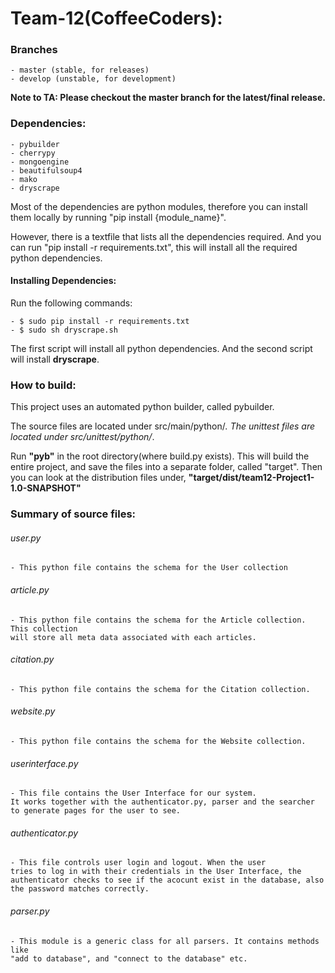 # Team-12(CoffeeCoders):

### Branches
	- master (stable, for releases)
	- develop (unstable, for development)

**Note to TA: Please checkout the master branch for the latest/final release.**

### Dependencies:
	- pybuilder
	- cherrypy
	- mongoengine
	- beautifulsoup4
	- mako
	- dryscrape

Most of the dependencies are python modules, therefore you can install them
locally by running "pip install {module_name}".

However, there is a textfile that lists all the dependencies required. And you can run "pip install -r requirements.txt", this will install all the required python dependencies.

#### Installing Dependencies:
Run the following commands:

	- $ sudo pip install -r requirements.txt
	- $ sudo sh dryscrape.sh

The first script will install all python dependencies. And the second script will install **dryscrape**.

### How to build:
This project uses an automated python builder, called pybuilder.

The source files are located under src/main/python/*.
The unittest files are located under src/unittest/python/*.

Run **"pyb"** in the root directory(where build.py exists).
This will build the entire project, and save the files into a separate folder,
called "target". Then you can look at the distribution files under,
**"target/dist/team12-Project1-1.0-SNAPSHOT"**

### Summary of source files:

###### user.py
	- This python file contains the schema for the User collection

###### article.py
	- This python file contains the schema for the Article collection. This collection
	will store all meta data associated with each articles.

###### citation.py
	- This python file contains the schema for the Citation collection. 
	
###### website.py
	- This python file contains the schema for the Website collection.

###### userinterface.py
	- This file contains the User Interface for our system.
    It works together with the authenticator.py, parser and the searcher
    to generate pages for the user to see.

###### authenticator.py
	- This file controls user login and logout. When the user
	tries to log in with their credentials in the User Interface, the
	authenticator checks to see if the acocunt exist in the database, also
	the password matches correctly.

###### parser.py
	- This module is a generic class for all parsers. It contains methods like
	"add to database", and "connect to the database" etc.
